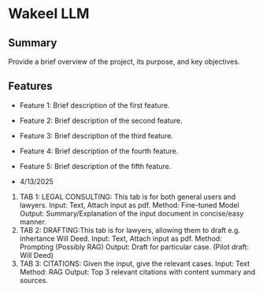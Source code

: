 # Wakeel LLM

## Summary
Provide a brief overview of the project, its purpose, and key objectives.

## Features
- Feature 1: Brief description of the first feature.
- Feature 2: Brief description of the second feature.
- Feature 3: Brief description of the third feature.
- Feature 4: Brief description of the fourth feature.
- Feature 5: Brief description of the fifth feature.


- 4/13/2025
 1. TAB 1: LEGAL CONSULTING: This tab is for both general users and lawyers. 
 Input: Text, Attach input as pdf. 
 Method: Fine-tuned Model
 Output: Summary/Explanation of the input document in concise/easy manner.
 2. TAB 2: DRAFTING:This tab is for lawyers, allowing them to draft e.g. inhertance Will Deed.
 Input: Text, Attach input as pdf. 
 Method: Prompting (Possibly RAG)
 Output: Draft for particular case. (Pilot draft: Will Deed)
 3. TAB 3: CITATIONS: Given the input, give the relevant cases.
 Input: Text
 Method: RAG
 Output: Top 3 relevant citations with content summary and sources.
